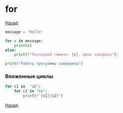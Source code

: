 # for

[Назад][back]

```python
message = "Hello"

for c in message:
    print(c)
else:
    print(f"Последний символ: {c}. Цикл завершен");

print("Работа программы завершена")
```

### Вложенные циклы

```python
for c1 in  "ab":
    for c2 in "ba":
        print(f"{c1}{c2}")
```

[Назад][back]

[back]: <.> "Назад к оглавлению"